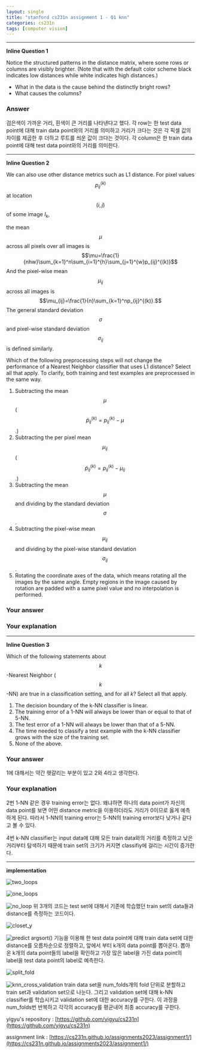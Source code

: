```yaml
---
layout: single
title: "stanford cs231n assignment 1 - Q1 knn"
categories: cs231n
tags: [computer vision]
---
```


---

**Inline Question 1**

Notice the structured patterns in the distance matrix, where some rows or columns are visibly brighter. (Note that with the default color scheme black indicates low distances while white indicates high distances.)

- What in the data is the cause behind the distinctly bright rows?
- What causes the columns?

### Answer
 검은색이 가까운 거리, 흰색이 큰 거리를 나타낸다고 했다. 각 row는 한 test data point에 대해 train data point와의 거리를 의미하고 거리가 크다는 것은 각 픽셀 값의 차이를 제곱한 후 더하고 루트를 씌운 값이 크다는 것이다. 각 column은 한 train data point에 대해 test data point와의 거리를 의미한다.

---

**Inline Question 2**

We can also use other distance metrics such as L1 distance.
For pixel values $$p_{ij}^{(k)}$$ at location $$(i,j)$$ of some image $I_k$,

the mean $$\mu$$ across all pixels over all images is $$\mu=\frac{1}{nhw}\sum_{k=1}^n\sum_{i=1}^{h}\sum_{j=1}^{w}p_{ij}^{(k)}$$
And the pixel-wise mean $$\mu_{ij}$$ across all images is
$$\mu_{ij}=\frac{1}{n}\sum_{k=1}^np_{ij}^{(k)}.$$
The general standard deviation $$\sigma$$ and pixel-wise standard deviation $$\sigma_{ij}$$ is defined similarly.

Which of the following preprocessing steps will not change the performance of a Nearest Neighbor classifier that uses L1 distance? Select all that apply. To clarify, both training and test examples are preprocessed in the same way.

1. Subtracting the mean $$\mu$$ ($$\tilde{p}_{ij}^{(k)}=p_{ij}^{(k)}-\mu$$.)
2. Subtracting the per pixel mean $$\mu_{ij}$$  ($$\tilde{p}_{ij}^{(k)}=p_{ij}^{(k)}-\mu_{ij}$$.)
3. Subtracting the mean $$\mu$$ and dividing by the standard deviation $$\sigma$$.
4. Subtracting the pixel-wise mean $$\mu_{ij}$$ and dividing by the pixel-wise standard deviation $$\sigma_{ij}$$.
5. Rotating the coordinate axes of the data, which means rotating all the images by the same angle. Empty regions in the image caused by rotation are padded with a same pixel value and no interpolation is performed.

### Your answer


### Your explanation

---

**Inline Question 3**

Which of the following statements about $$k$$-Nearest Neighbor ($$k$$-NN) are true in a classification setting, and for all $k$? Select all that apply.
1. The decision boundary of the k-NN classifier is linear.
2. The training error of a 1-NN will always be lower than or equal to that of 5-NN.
3. The test error of a 1-NN will always be lower than that of a 5-NN.
4. The time needed to classify a test example with the k-NN classifier grows with the size of the training set.
5. None of the above.

### Your answer
1에 대해서는 약간 헷갈리는 부분이 있고 2와 4라고 생각한다.


### Your explanation

2번 1-NN 같은 경우 training error는 없다. 왜냐하면 하나의 data point가 자신의 data point를 보면 어떤 distance metric을 이용하더라도 거리가 0이므로 옳게 예측하게 된다. 따라서 1-NN의 training error는 5-NN의 training error보다 낮거나 같다고 볼 수 있다.

4번 k-NN classifier는 input data에 대해 모든 train data와의 거리를 측정하고 낮은 거리부터 탐색하기 때문에 train set의 크기가 커지면 classifiy에 걸리는 시간이 증가한다.

---
**implementation**

![two_loops](/assets/images/2023-06-26-knn/two_loops.png)

![one_loops](/assets/images/2023-06-26-knn/one_loop.png)

![no_loop](/assets/images/2023-06-26-knn/no_loop.png)
위 3개의 코드는 test set에 대해서 기존에 학습했던 train set의 data들과 distance를 측정하는 코드이다. 

![closet_y](/assets/images/2023-06-26-knn/closet_y.png)

![predict](/assets/images/2023-06-26-knn/predict.png)
argsort() 기능을 이용해 한 test data point에 대해 train data set에 대한 distance를 오름차순으로 정렬하고, 앞에서 부터 k개의 data point를 뽑아온다. 뽑아온 k개의 data point들의 label을 확인하고 가장 많은 label을 가진 data point의 label을 test data point의 label로 예측한다.

![split_fold](/assets/images/2023-06-26-knn/split_fold.png)

![knn_cross_validation](/assets/images/2023-06-26-knn/knn_cross_validation.png)
train data set을 num_folds개의 fold 단위로 분할하고 train set과 validation set으로 나눈다. 그리고 validation set에 대해 k-NN classifier를 학습시키고 validation set에 대한 accuracy를 구한다. 이 과정을 num_folds번 반복하고 각각의 accuracy를 평균내어 최종 accuracy를 구한다.

yigyu's repository : [https://github.com/yigyu/cs231n](https://github.com/yigyu/cs231n)

assignment link : [https://cs231n.github.io/assignments2023/assignment1/](https://cs231n.github.io/assignments2023/assignment1/)
